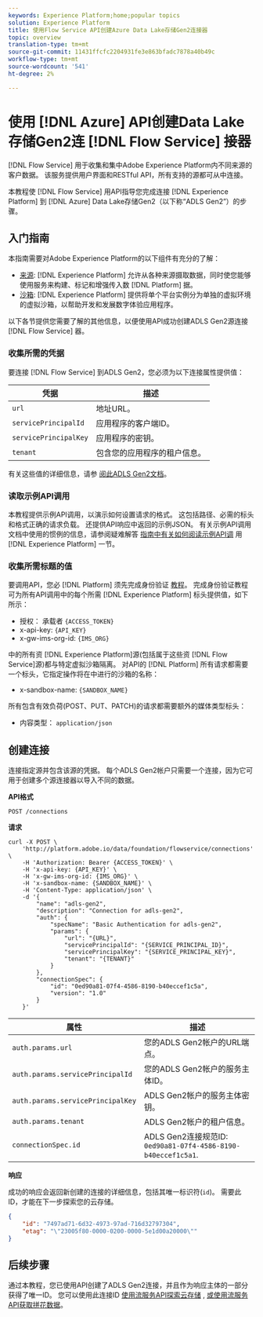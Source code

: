 ```yaml
---
keywords: Experience Platform;home;popular topics
solution: Experience Platform
title: 使用Flow Service API创建Azure Data Lake存储Gen2连接器
topic: overview
translation-type: tm+mt
source-git-commit: 11431ffcfc2204931fe3e863bfadc7878a40b49c
workflow-type: tm+mt
source-wordcount: '541'
ht-degree: 2%

---
```



# 使用 [!DNL Azure] API创建Data Lake存储Gen2连 [!DNL Flow Service] 接器

[!DNL Flow Service] 用于收集和集中Adobe Experience Platform内不同来源的客户数据。 该服务提供用户界面和RESTful API，所有支持的源都可从中连接。

本教程使 [!DNL Flow Service] 用API指导您完成连接 [!DNL Experience Platform] 到 [!DNL Azure] Data Lake存储Gen2（以下称“ADLS Gen2”）的步骤。

## 入门指南

本指南需要对Adobe Experience Platform的以下组件有充分的了解：

* [来源](../../../../home.md): [!DNL Experience Platform] 允许从各种来源摄取数据，同时使您能够使用服务来构建、标记和增强传入数 [!DNL Platform] 据。
* [沙箱](../../../../../sandboxes/home.md): [!DNL Experience Platform] 提供将单个平台实例分为单独的虚拟环境的虚拟沙箱，以帮助开发和发展数字体验应用程序。

以下各节提供您需要了解的其他信息，以便使用API成功创建ADLS Gen2源连接 [!DNL Flow Service] 器。

### 收集所需的凭据

要连接 [!DNL Flow Service] 到ADLS Gen2，您必须为以下连接属性提供值：

| 凭据 | 描述 |
| ---------- | ----------- |
| `url` | 地址URL。 |
| `servicePrincipalId` | 应用程序的客户端ID。 |
| `servicePrincipalKey` | 应用程序的密钥。 |
| `tenant` | 包含您的应用程序的租户信息。 |

有关这些值的详细信息，请参 [阅此ADLS Gen2文档](https://docs.microsoft.com/en-us/azure/data-factory/connector-azure-data-lake-storage)。

### 读取示例API调用

本教程提供示例API调用，以演示如何设置请求的格式。 这包括路径、必需的标头和格式正确的请求负载。 还提供API响应中返回的示例JSON。 有关示例API调用文档中使用的惯例的信息，请参阅疑难解答 [指南中有关如何阅读示例API调](../../../../../landing/troubleshooting.md#how-do-i-format-an-api-request) 用 [!DNL Experience Platform] 一节。

### 收集所需标题的值

要调用API，您必 [!DNL Platform] 须先完成身份验证 [教程](../../../../../tutorials/authentication.md)。 完成身份验证教程可为所有API调用中的每个所需 [!DNL Experience Platform] 标头提供值，如下所示：

* 授权： 承载者 `{ACCESS_TOKEN}`
* x-api-key: `{API_KEY}`
* x-gw-ims-org-id: `{IMS_ORG}`

中的所有资 [!DNL Experience Platform]源(包括属于这些资 [!DNL Flow Service]源)都与特定虚拟沙箱隔离。 对API的 [!DNL Platform] 所有请求都需要一个标头，它指定操作将在中进行的沙箱的名称：

* x-sandbox-name: `{SANDBOX_NAME}`

所有包含有效负荷(POST、PUT、PATCH)的请求都需要额外的媒体类型标头：

* 内容类型： `application/json`

## 创建连接

连接指定源并包含该源的凭据。 每个ADLS Gen2帐户只需要一个连接，因为它可用于创建多个源连接器以导入不同的数据。

**API格式**

```http
POST /connections
```

**请求**

```shell
curl -X POST \
    'http://platform.adobe.io/data/foundation/flowservice/connections' \
    -H 'Authorization: Bearer {ACCESS_TOKEN}' \
    -H 'x-api-key: {API_KEY}' \
    -H 'x-gw-ims-org-id: {IMS_ORG}' \
    -H 'x-sandbox-name: {SANDBOX_NAME}' \
    -H 'Content-Type: application/json' \
    -d '{
        "name": "adls-gen2",
        "description": "Connection for adls-gen2",
        "auth": {
            "specName": "Basic Authentication for adls-gen2",
            "params": {
                "url": "{URL}",
                "servicePrincipalId": "{SERVICE_PRINCIPAL_ID}",
                "servicePrincipalKey": "{SERVICE_PRINCIPAL_KEY}",
                "tenant": "{TENANT}"
            }
        },
        "connectionSpec": {
            "id": "0ed90a81-07f4-4586-8190-b40eccef1c5a",
            "version": "1.0"
        }
    }'
```

| 属性 | 描述 |
| -------- | ----------- |
| `auth.params.url` | 您的ADLS Gen2帐户的URL端点。 |
| `auth.params.servicePrincipalId` | 您的ADLS Gen2帐户的服务主体ID。 |
| `auth.params.servicePrincipalKey` | ADLS Gen2帐户的服务主体密钥。 |
| `auth.params.tenant` | ADLS Gen2帐户的租户信息。 |
| `connectionSpec.id` | ADLS Gen2连接规范ID: `0ed90a81-07f4-4586-8190-b40eccef1c5a1`. |

**响应**

成功的响应会返回新创建的连接的详细信息，包括其唯一标识符(`id`)。 需要此ID，才能在下一步探索您的云存储。

```json
{
    "id": "7497ad71-6d32-4973-97ad-716d32797304",
    "etag": "\"23005f80-0000-0200-0000-5e1d00a20000\""
}
```

## 后续步骤

通过本教程，您已使用API创建了ADLS Gen2连接，并且作为响应主体的一部分获得了唯一ID。 您可以使用此连接ID [使用流服务API探索云存储](../../explore/cloud-storage.md) , [或使用流服务API获取拼花数据](../../cloud-storage-parquet.md)。
